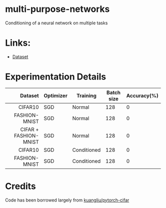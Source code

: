 # multi-purpose-networks
Conditioning of a neural network on multiple tasks 

# Links:
- [Dataset](https://drive.google.com/file/d/1HSABKh49dAS6uCVXNp7e4iD5tkpXMH3P/view?usp=sharing)

# Experimentation Details

|               Dataset | Optimizer | Training    | Batch size | Accuracy(%) |
|----------------------:|-----------|-------------|------------|-------------|
| CIFAR10               | SGD       | Normal      | 128        | 0           |
| FASHION-MNIST         | SGD       | Normal      | 128        | 0           |
| CIFAR + FASHION-MNIST | SGD       | Normal      | 128        | 0           |
| CIFAR10               | SGD       | Conditioned | 128        | 0           |
| FASHION-MNIST         | SGD       | Conditioned | 128        | 0           |

# Credits

Code has been borrowed largely from [kuangliu/pytorch-cifar](https://github.com/kuangliu/pytorch-cifar)

